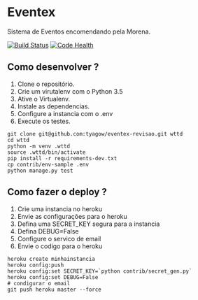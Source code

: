 # Eventex

Sistema de Eventos encomendando pela Morena.

[![Build Status](https://travis-ci.org/tyagow/eventex-tyago.svg?branch=master)](https://travis-ci.org/tyagow/eventex-revisao)  [![Code Health](https://landscape.io/github/tyagow/eventex-tyago/master/landscape.svg?style=flat)](https://landscape.io/github/tyagow/eventex-revisao/master)

## Como desenvolver ?

1. Clone o repositório.
2. Crie um virutalenv com o Python 3.5
3. Ative o Virtualenv.
4. Instale as dependencias.
5. Configure a instancia com o .env
6. Execute os testes.

```console
git clone git@github.com:tyagow/eventex-revisao.git wttd
cd wttd
python -m venv .wttd
source .wttd/bin/activate
pip install -r requirements-dev.txt
cp contrib/env-sample .env
python manage.py test
```

## Como fazer o deploy ?

1. Crie uma instancia no heroku
2. Envie as configurações para o heroku
3. Defina uma SECRET_KEY segura para a instancia
4. Defina DEBUG=False
5. Configure o servico de email
6. Envie o codigo para o heroku

```console
heroku create minhainstancia
heroku config:push
heroku config:set SECRET_KEY=`python contrib/secret_gen.py`
heroku config:set DEBUG=False
# condigurar o email
git push heroku master --force
``` 